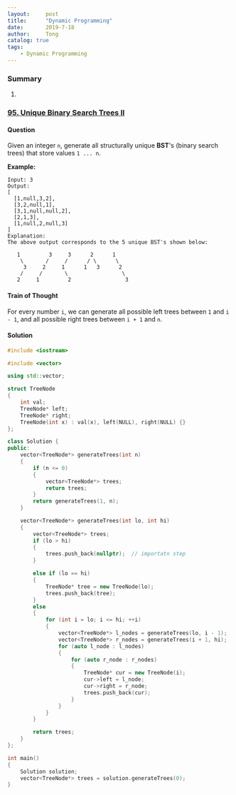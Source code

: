 ```yaml
---
layout:     post
title:      "Dynamic Programming"
date:       2019-7-18
author:     Tong
catalog: true
tags:
    - Dynamic Programming
---
```


### Summary

1.


### [95. Unique Binary Search Trees II](https://leetcode.com/problems/unique-binary-search-trees-ii/)

#### Question

Given an integer `n`, generate all structurally unique __BST__'s (binary search trees) that store values `1 ... n`.

__Example:__
```
Input: 3
Output:
[
  [1,null,3,2],
  [3,2,null,1],
  [3,1,null,null,2],
  [2,1,3],
  [1,null,2,null,3]
]
Explanation:
The above output corresponds to the 5 unique BST's shown below:

   1         3     3      2      1
    \       /     /      / \      \
     3     2     1      1   3      2
    /     /       \                 \
   2     1         2                 3
```

#### Train of Thought

For every number `i`, we can generate all possible left trees between `1` and `i - 1`, and all possible right trees between `i + 1` and `n`.

#### Solution
```cpp
#include <iostream>

#include <vector>

using std::vector;

struct TreeNode
{
	int val;
	TreeNode* left;
	TreeNode* right;
	TreeNode(int x) : val(x), left(NULL), right(NULL) {}
};

class Solution {
public:
	vector<TreeNode*> generateTrees(int n)
	{
		if (n <= 0)
		{
			vector<TreeNode*> trees;
			return trees;
		}
		return generateTrees(1, n);
	}

	vector<TreeNode*> generateTrees(int lo, int hi)
	{
		vector<TreeNode*> trees;
		if (lo > hi)
		{
			trees.push_back(nullptr);  // importatn step
		}

		else if (lo == hi)
		{
			TreeNode* tree = new TreeNode(lo);
			trees.push_back(tree);
		}
		else
		{
			for (int i = lo; i <= hi; ++i)
			{
				vector<TreeNode*> l_nodes = generateTrees(lo, i - 1);
				vector<TreeNode*> r_nodes = generateTrees(i + 1, hi);
				for (auto l_node : l_nodes)
				{
					for (auto r_node : r_nodes)
					{
						TreeNode* cur = new TreeNode(i);
						cur->left = l_node;
						cur->right = r_node;
						trees.push_back(cur);
					}
				}
			}
		}

		return trees;
	}
};

int main()
{
	Solution solution;
	vector<TreeNode*> trees = solution.generateTrees(0);
}
```

